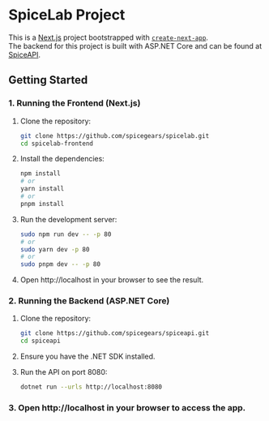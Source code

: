 # SpiceLab Project

This is a [Next.js](https://nextjs.org) project bootstrapped with [`create-next-app`](https://nextjs.org/docs/app/api-reference/cli/create-next-app).  
The backend for this project is built with ASP.NET Core and can be found at [SpiceAPI](https://github.com/spicegears/spiceapi).

## Getting Started

### 1. Running the Frontend (Next.js)

1. Clone the repository:
   ```bash
   git clone https://github.com/spicegears/spicelab.git
   cd spicelab-frontend
    ```

2. Install the dependencies:
    ```bash
    npm install
    # or
    yarn install
    # or
    pnpm install
    ```

3. Run the development server:
    ```bash
    sudo npm run dev -- -p 80
    # or
    sudo yarn dev -p 80
    # or
    sudo pnpm dev -- -p 80
    ```

4. Open http://localhost in your browser to see the result.

### 2. Running the Backend (ASP.NET Core)

1. Clone the repository:
    ```bash
    git clone https://github.com/spicegears/spiceapi.git
    cd spiceapi
    ```

2. Ensure you have the .NET SDK installed.

3. Run the API on port 8080:
    ```bash
    dotnet run --urls http://localhost:8080
    ```
   
### 3. Open http://localhost in your browser to access the app.